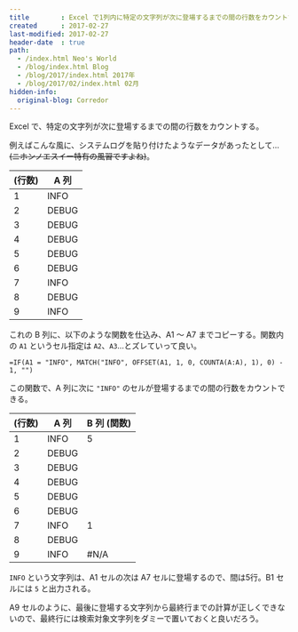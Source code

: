 ```yaml
---
title        : Excel で1列内に特定の文字列が次に登場するまでの間の行数をカウントする
created      : 2017-02-27
last-modified: 2017-02-27
header-date  : true
path:
  - /index.html Neo's World
  - /blog/index.html Blog
  - /blog/2017/index.html 2017年
  - /blog/2017/02/index.html 02月
hidden-info:
  original-blog: Corredor
---
```


Excel で、特定の文字列が次に登場するまでの間の行数をカウントする。

例えばこんな風に、システムログを貼り付けたようなデータがあったとして… ~~(ニホンノエスイー特有の風習ですよね)~~。

| (行数) | A 列  |
|--------|-------|
| 1      | INFO  |
| 2      | DEBUG |
| 3      | DEBUG |
| 4      | DEBUG |
| 5      | DEBUG |
| 6      | DEBUG |
| 7      | INFO  |
| 8      | DEBUG |
| 9      | INFO  |

これの B 列に、以下のような関数を仕込み、A1 ～ A7 までコピーする。関数内の `A1` というセル指定は `A2`、`A3`…とズレていって良い。

```
=IF(A1 = "INFO", MATCH("INFO", OFFSET(A1, 1, 0, COUNTA(A:A), 1), 0) - 1, "")
```

この関数で、A 列に次に `"INFO"` のセルが登場するまでの間の行数をカウントできる。

| (行数) | A 列  | B 列 (関数) |
|--------|-------|-------------|
| 1      | INFO  | 5           |
| 2      | DEBUG |             |
| 3      | DEBUG |             |
| 4      | DEBUG |             |
| 5      | DEBUG |             |
| 6      | DEBUG |             |
| 7      | INFO  | 1           |
| 8      | DEBUG |             |
| 9      | INFO  | #N/A        |

`INFO` という文字列は、A1 セルの次は A7 セルに登場するので、間は5行。B1 セルには `5` と出力される。

A9 セルのように、最後に登場する文字列から最終行までの計算が正しくできないので、最終行には検索対象文字列をダミーで置いておくと良いだろう。
